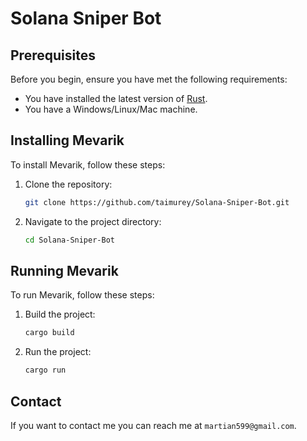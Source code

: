 # Solana Sniper Bot


## Prerequisites

Before you begin, ensure you have met the following requirements:

* You have installed the latest version of [Rust](https://www.rust-lang.org/tools/install).
* You have a Windows/Linux/Mac machine.

## Installing Mevarik

To install Mevarik, follow these steps:

1. Clone the repository:
   ```bash
   git clone https://github.com/taimurey/Solana-Sniper-Bot.git
   ```
2. Navigate to the project directory:
   ```bash
   cd Solana-Sniper-Bot
   ```

## Running Mevarik

To run Mevarik, follow these steps:

1. Build the project:
   ```bash
   cargo build
   ```
2. Run the project:
   ```bash
   cargo run
   ```


## Contact

If you want to contact me you can reach me at `martian599@gmail.com`.

